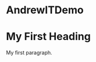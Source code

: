 # AndrewITDemo
<!DOCTYPE html>
<html>
<body>

<h1>My First Heading</h1>
<p>My first paragraph.</p>

</body>
</html
